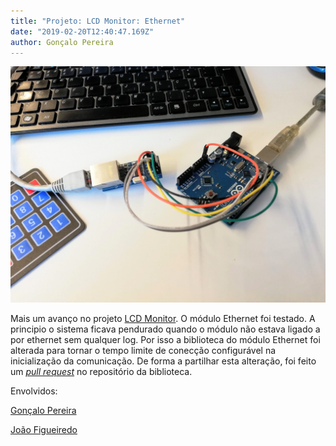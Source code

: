 ```yaml
---
title: "Projeto: LCD Monitor: Ethernet"
date: "2019-02-20T12:40:47.169Z"
author: Gonçalo Pereira
---
```


![Oh..F!](arduino-ethernet.jpg)

Mais um avanço no projeto [LCD Monitor](../project-lcd-monitor/). O módulo Ethernet foi testado. A principio o sistema ficava pendurado quando o módulo não estava ligado a por ethernet sem qualquer log. Por isso a biblioteca do módulo Ethernet foi alterada para tornar o tempo limite de conecção configurável na inicialização da comunicação. De forma a partilhar esta alteração, foi feito um [_pull request_](pull_request) no repositório da biblioteca.

Envolvidos:

[Gonçalo Pereira](GPereira)

[João Figueiredo](jfig)

[pull_request]:https://github.com/njh/EtherCard/pull/361
[GPreira]:https://github.com/G-Pereira
[jfig]:https://github.com/jfig